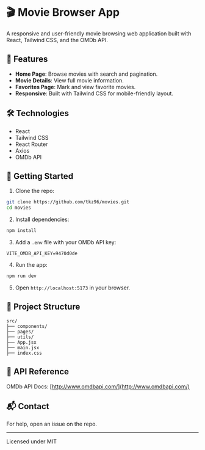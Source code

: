 # 🎬 Movie Browser App

A responsive and user-friendly movie browsing web application built with React, Tailwind CSS, and the OMDb API.

## 🚀 Features

- **Home Page**: Browse movies with search and pagination.
- **Movie Details**: View full movie information.
- **Favorites Page**: Mark and view favorite movies.
- **Responsive**: Built with Tailwind CSS for mobile-friendly layout.

## 🛠️ Technologies

- React
- Tailwind CSS
- React Router
- Axios
- OMDb API

## 🧪 Getting Started

1. Clone the repo:

```bash
git clone https://github.com/tkz96/movies.git
cd movies
```

2. Install dependencies:

```bash
npm install
```

3. Add a `.env` file with your OMDb API key:

```env
VITE_OMDB_API_KEY=9470d0de
```

4. Run the app:

```bash
npm run dev
```

5. Open `http://localhost:5173` in your browser.

## 📁 Project Structure

```
src/
├── components/
├── pages/
├── utils/
├── App.jsx
├── main.jsx
├── index.css
```

## 🔑 API Reference

OMDb API Docs: [http://www.omdbapi.com/](http://www.omdbapi.com/)

## 📬 Contact

For help, open an issue on the repo.

---

Licensed under MIT
